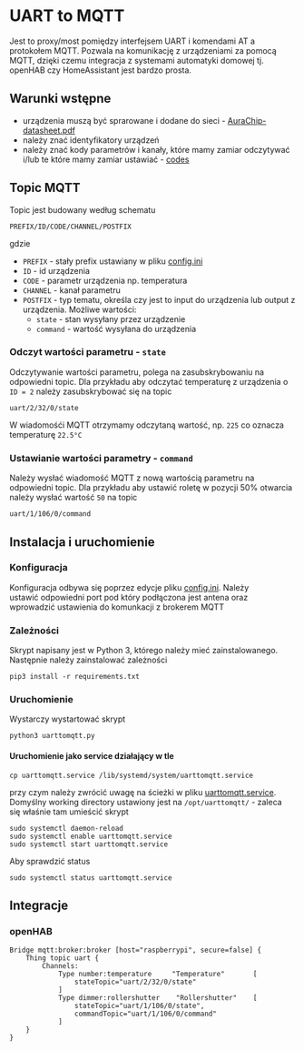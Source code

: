 # UART to MQTT
Jest to proxy/most pomiędzy interfejsem UART i komendami AT a protokołem MQTT. Pozwala na komunikację z urządzeniami za pomocą MQTT, dzięki czemu integracja z systemami automatyki domowej tj. openHAB czy HomeAssistant jest bardzo prosta.

## Warunki wstępne
- urządzenia muszą być sprarowane i dodane do sieci - [AuraChip-datasheet.pdf](https://github.com/Auraton/Aura_Chip/blob/bc275477b86c6fc199bf09b975b22ececfa800f9/Datasheets/AuraChip-datasheet.pdf)
- należy znać identyfikatory urządzeń
- należy znać kody parametrów i kanały, które mamy zamiar odczytywać i/lub te które mamy zamiar ustawiać - [codes](codes)

## Topic MQTT
Topic jest budowany według schematu
```
PREFIX/ID/CODE/CHANNEL/POSTFIX
```
gdzie
- `PREFIX` - stały prefix ustawiany w pliku [config.ini](config.ini)
- `ID` - id urządzenia
- `CODE` - parametr urządzenia np. temperatura
- `CHANNEL` - kanał parametru
- `POSTFIX` - typ tematu, określa czy jest to input do urządzenia lub output z urządzenia. Możliwe wartości:
	- `state` - stan wysyłany przez urządzenie
	- `command` - wartość wysyłana do urządzenia

### Odczyt wartości parametru - `state`
Odczytywanie wartości parametru, polega na zasubskrybowaniu na odpowiedni topic. Dla przykładu aby odczytać temperaturę z urządzenia o `ID = 2` należy zasubskrybować się na topic 
```
uart/2/32/0/state
```
W wiadomośći MQTT otrzymamy odczytaną wartość, np. `225` co oznacza temperaturę `22.5°C`

### Ustawianie wartości parametry - `command`
Należy wysłać wiadomość MQTT z nową wartością parametru na odpowiedni topic. Dla przykładu aby ustawić roletę w pozycji 50% otwarcia należy wysłać wartość `50` na topic
```
uart/1/106/0/command
```

## Instalacja i uruchomienie

### Konfiguracja
Konfiguracja odbywa się poprzez edycje pliku [config.ini](config.ini). Należy ustawić odpowiedni port pod który podłączona jest antena oraz wprowadzić ustawienia do komunkacji z brokerem MQTT

### Zależności
Skrypt napisany jest w Python 3, którego należy mieć zainstalowanego. Następnie należy zainstalować zależności
```
pip3 install -r requirements.txt
```

### Uruchomienie
Wystarczy wystartować skrypt
```
python3 uarttomqtt.py
```

#### Uruchomienie jako service działający w tle
```
cp uarttomqtt.service /lib/systemd/system/uarttomqtt.service
```
przy czym należy zwrócić uwagę na ścieżki w pliku [uarttomqtt.service](uarttomqtt.service). Domyślny working directory ustawiony jest na `/opt/uarttomqtt/` - zaleca się właśnie tam umieścić skrypt
```
sudo systemctl daemon-reload
sudo systemctl enable uarttomqtt.service
sudo systemctl start uarttomqtt.service
```
Aby sprawdzić status
```
sudo systemctl status uarttomqtt.service
```

## Integracje
### openHAB
```
Bridge mqtt:broker:broker [host="raspberrypi", secure=false] {
    Thing topic uart {
        Channels:
            Type number:temperature     "Temperature"       [
                stateTopic="uart/2/32/0/state"
            ]
            Type dimmer:rollershutter    "Rollershutter"    [
                stateTopic="uart/1/106/0/state",
                commandTopic="uart/1/106/0/command"
            ]
    }
}
```
